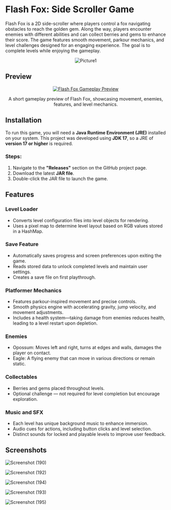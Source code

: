 
# Flash Fox: Side Scroller Game

Flash Fox is a 2D side-scroller where players control a fox navigating obstacles to reach the golden gem. Along the way, players encounter enemies with different abilities and can collect berries and gems to enhance their score. The game features smooth movement, parkour mechanics, and level challenges designed for an engaging experience. The goal is to complete levels while enjoying the gameplay.

<p align="center">
  <img src="https://github.com/user-attachments/assets/0a8d9bc3-bed7-4249-a8fd-df030d02eada" alt="Picture1">
</p>

## Preview
<p align="center">
  <a href="https://www.youtube.com/watch?v=PF9luTmgj6E">
    <img src="https://img.youtube.com/vi/PF9luTmgj6E/0.jpg" alt="Flash Fox Gameplay Preview">
  </a>
</p>

<p align="center">
  A short gameplay preview of Flash Fox, showcasing movement, enemies, features, and level mechanics.
</p>


## Installation

To run this game, you will need a **Java Runtime Environment (JRE)** installed on your system. This project was developed using **JDK 17**, so a JRE of **version 17 or higher** is required.

### Steps:
1. Navigate to the **"Releases"** section on the GitHub project page.
2. Download the latest **JAR file**.
3. Double-click the JAR file to launch the game.
## Features

### Level Loader
- Converts level configuration files into level objects for rendering.
- Uses a pixel map to determine level layout based on RGB values stored in a HashMap.

### Save Feature
- Automatically saves progress and screen preferences upon exiting the game.
- Reads stored data to unlock completed levels and maintain user settings.
- Creates a save file on first playthrough.

### Platformer Mechanics
- Features parkour-inspired movement and precise controls.
- Smooth physics engine with accelerating gravity, jump velocity, and movement adjustments.
- Includes a health system—taking damage from enemies reduces health, leading to a level restart upon depletion.

### Enemies
- Opossum: Moves left and right, turns at edges and walls, damages the player on contact.
- Eagle: A flying enemy that can move in various directions or remain static.

### Collectables
- Berries and gems placed throughout levels.
- Optional challenge — not required for level completion but encourage exploration.

### Music and SFX
- Each level has unique background music to enhance immersion.
- Audio cues for actions, including button clicks and level selection.
- Distinct sounds for locked and playable levels to improve user feedback.
## Screenshots

![Screenshot (190)](https://github.com/user-attachments/assets/4b4b7a90-7c2d-47c6-8e10-f865e24f3219)

![Screenshot (192)](https://github.com/user-attachments/assets/07235565-a964-446d-a0f7-895023b8829b)

![Screenshot (194)](https://github.com/user-attachments/assets/df4d079c-f642-42ae-8cef-efa2a0c8dfa9)

![Screenshot (193)](https://github.com/user-attachments/assets/d1a13fe5-ac9a-4582-b7ac-499ffec85ce6)

![Screenshot (195)](https://github.com/user-attachments/assets/f198a794-dc20-4626-ba63-740d9bade045)

